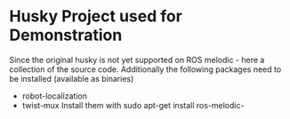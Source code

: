 # Husky Project used for Demonstration

Since the original husky is not yet supported on ROS melodic - here a collection of the source code.
Additionally the following packages need to be installed (available as binaries)
- robot-localization
- twist-mux
Install them with
sudo apt-get install ros-melodic-<pkg>
